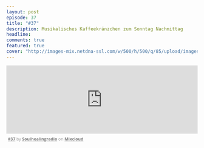 ```yaml
---
layout: post
episode: 37
title: "#37"
description: Musikalisches Kaffeekränzchen zum Sonntag Nachmittag
headline:
comments: true
featured: true
cover: "http://images-mix.netdna-ssl.com/w/500/h/500/q/85/upload/images/extaudio/b98fadb0-14af-4a48-8fdc-1512c6d1b924.jpg"
---
```


<iframe width="100%" height="180" src="https://www.mixcloud.com/widget/iframe/?feed=http%3A%2F%2Fwww.mixcloud.com%2Fsoulhealingradio%2F37%2F&amp;embed_uuid=ff8d59ac-54da-41e4-a538-ed6c5d184ac4&amp;replace=0&amp;hide_cover=1&amp;embed_type=widget_standard&amp;hide_tracklist=1" frameborder="0"></iframe><div style="clear: both; height: 3px; width: auto;"></div><p style="display: block; font-size: 11px; font-family: 'Open Sans', Helvetica, Arial, sans-serif; margin: 0px; padding: 3px 4px; color: rgb(153, 153, 153); width: auto;"><a href="http://www.mixcloud.com/soulhealingradio/37/?utm_source=widget&amp;amp;utm_medium=web&amp;amp;utm_campaign=base_links&amp;amp;utm_term=resource_link" target="_blank" style="color:#808080; font-weight:bold;">#37</a><span> by </span><a href="http://www.mixcloud.com/soulhealingradio/?utm_source=widget&amp;amp;utm_medium=web&amp;amp;utm_campaign=base_links&amp;amp;utm_term=profile_link" target="_blank" style="color:#808080; font-weight:bold;">Soulhealingradio</a><span> on </span><a href="http://www.mixcloud.com/?utm_source=widget&amp;utm_medium=web&amp;utm_campaign=base_links&amp;utm_term=homepage_link" target="_blank" style="color:#808080; font-weight:bold;"> Mixcloud</a></p><div style="clear: both; height: 3px; width: auto;"></div>
